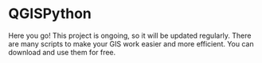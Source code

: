 # QGISPython
Here you go! This project is ongoing, so it will be updated regularly. There are many scripts to make your GIS work easier and more efficient. You can download and use them for free.
